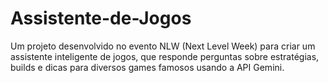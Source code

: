 # Assistente-de-Jogos
Um projeto desenvolvido no evento NLW (Next Level Week) para criar um assistente inteligente de jogos, que responde perguntas sobre estratégias, builds e dicas para diversos games famosos usando a API Gemini.
